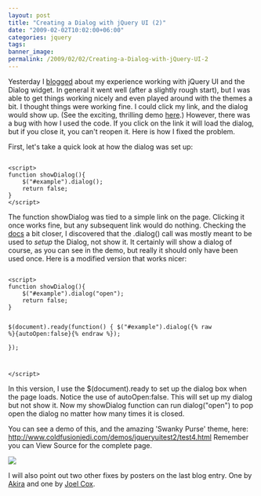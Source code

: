 ```yaml
---
layout: post
title: "Creating a Dialog with jQuery UI (2)"
date: "2009-02-02T10:02:00+06:00"
categories: jquery 
tags: 
banner_image: 
permalink: /2009/02/02/Creating-a-Dialog-with-jQuery-UI-2
---
```


Yesterday I <a href="http://www.raymondcamden.com/index.cfm/2009/2/1/Creating-a-Dialog-with-jQuery-UI">blogged</a> about my experience working with jQuery UI and the Dialog widget. In general it went well (after a slightly rough start), but I was able to get things working nicely and even played around with the themes a bit. I thought things were working fine. I could click my link, and the dialog would show up. (See the exciting, thrilling demo <a href="http://www.coldfusionjedi.com/demos/jqueryuitest2/test3.html">here</a>.) However, there was a bug with how I used the code. If you click on the link it will load the dialog, but if you close it, you can't reopen it. Here is how I fixed the problem.
<!--more-->
First, let's take a quick look at how the dialog was set up:

<code>
&lt;script&gt;
function showDialog(){
	$("#example").dialog();
	return false;
}
&lt;/script&gt;
</code>

The function showDialog was tied to a simple link on the page. Clicking it once works fine, but any subsequent link would do nothing. Checking the <a href="http://docs.jquery.com/UI/Dialog">docs</a> a bit closer, I discovered that the .dialog() call was mostly meant to be used to <i>setup</i> the Dialog, not show it. It certainly will show a dialog of course, as you can see in the demo, but really it should only have been used once. Here is a modified version that works nicer:

<code>
&lt;script&gt;
function showDialog(){
	$("#example").dialog("open");
	return false;
}

$(document).ready(function() {
	$("#example").dialog({% raw %}{autoOpen:false}{% endraw %});	
});

&lt;/script&gt;
</code>

In this version, I use the $(document).ready to set up the dialog box when the page loads. Notice the use of autoOpen:false. This will set up my dialog but not show it. Now my showDialog function can run dialog("open") to pop open the dialog no matter how many times it is closed.

You can see a demo of this, and the amazing 'Swanky Purse' theme, here: <a href="http://www.coldfusionjedi.com/demos/jqueryuitest2/test4.html">http://www.coldfusionjedi.com/demos/jqueryuitest2/test4.html</a> Remember you can View Source for the complete page.

<img src="https://static.raymondcamden.com/images/cfjedi//Picture 137.png">

I will also point out two other fixes by posters on the last blog entry. One by <a href="http://www.coldfusionjedi.com/index.cfm/2009/2/1/Creating-a-Dialog-with-jQuery-UI#c3756144B-19B9-E658-9D520379F25FC045">Akira</a> and one by <a href="http://www.coldfusionjedi.com/index.cfm/2009/2/1/Creating-a-Dialog-with-jQuery-UI#c377472A5-19B9-E658-9D8A4FD907CB6E07">Joel Cox</a>.
